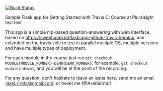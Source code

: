 [![Build Status](https://travis-ci.com/axel-sirota/ci-cd-with-travis.svg?branch=master)](https://travis-ci.com/axel-sirota/ci-cd-with-travis)

Sample Flask app for Getting Started with Travis CI Course at Pluralsight
test test

This app is a simple nlp-based question-answering with web interface, based on https://sweetcode.io/flask-app-github-travis-heroku/, and extended on the travis side to test in parallel multiple OS, multiple versions and have multiple types of deployment.

For each module in the course just run `git checkout MODULE{MODULE_NUMBER}-DEMO{DEMO_NUMBER}`, for example, `git checkout module4-demo1`, and you will be at the point of the recording.

For any question, don't hesitate to leave an issue here, send me an email (axel.sirota@gmail.com) or tweet me (@AxelSirota)!
